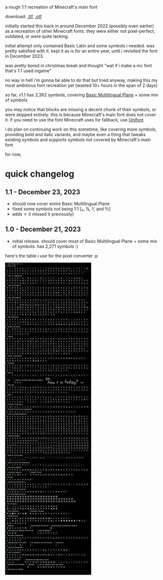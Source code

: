 a rough 1:1 recreation of Minecraft's main font

download: [.ttf](https://github.com/macimas/fonts/raw/main/mdt's%20Minecraft/mdt's%20Minecraft.ttf), [.otf](https://github.com/macimas/fonts/raw/main/mdt's%20Minecraft/mdt's%20Minecraft.otf)

initially started this back in around December 2022 (possibly even earlier) as a recreation of other Minecraft fonts. they were either not pixel-perfect, outdated, or were quite lacking.

initial attempt only contained Basic Latin and some symbols i needed. was pretty satisfied with it. kept it as is for an entire year, until i revisited the font in December 2023.

was pretty bored in christmas break and thought "wat if i make a mc font that's 1:1 used ingame"

no way in hell i'm gonna be able to do that but tried anyway, making this my most ambitious font recreation yet (wasted 10+ hours in the span of 2 days)

so far, v1.1 has 2,362 symbols, covering [Basic Multilingual Plane](https://www.compart.com/en/unicode/plane/U+0000) + some mix of symbols

you may notice that blocks are missing a decent chunk of their symbols, or were skipped entirely. this is because Minecraft's main font does not cover it. if you need to use the font Minecraft uses for fallback, use [Unifont](http://unifoundry.com/unifont/index.html)

i do plan on continuing work on this sometime, like covering more symbols, providing bold and italic variants, and maybe even a thing that tweaks existing symbols and supports symbols not covered by Minecraft's main font

for now, 

# quick changelog

## 1.1 - December 23, 2023
- should now cover entire Basic Multilingual Plane
- fixed some symbols not being 1:1 [₃, ⅞, ⅟, and ↉]
- adds ✗ (i missed it previously)

## 1.0 - December 21, 2023
- initial release. should cover most of Basic Multilingual Plane + some mix of symbols. has 2,271 symbols :)

here's the table i use for the pixel converter :p

<img src="./mdt's Minecraft.png">